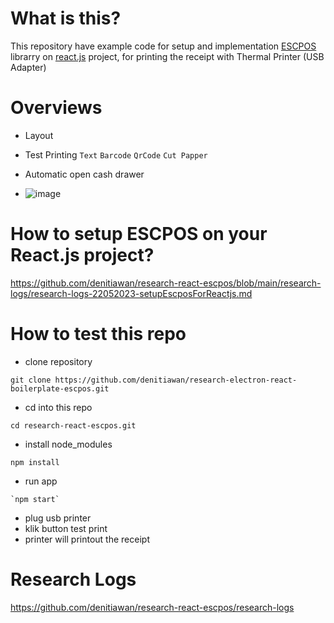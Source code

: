 # What is this?
This repository have example code for setup and implementation [ESCPOS](https://github.com/song940/node-escpos) librarry on [react.js](https://create-react-app.dev/) project, for printing the receipt with Thermal Printer (USB Adapter)

# Overviews
- Layout

- Test Printing `Text` `Barcode` `QrCode` `Cut Papper`

- Automatic open cash drawer 
- ![image](https://github.com/denitiawan/research-electron-react-boilerplate-printthermal/assets/11941308/3d80eb77-30ec-465a-a0ab-95be98bc20bf)

# How to setup ESCPOS on your React.js project?
https://github.com/denitiawan/research-react-escpos/blob/main/research-logs/research-logs-22052023-setupEscposForReactjs.md


# How to test this repo
- clone repository
```
git clone https://github.com/denitiawan/research-electron-react-boilerplate-escpos.git
```
- cd into this repo 
```
cd research-react-escpos.git
```
- install node_modules
 ```
 npm install
 ```
- run app 
```
`npm start`
```
- plug usb printer
- klik button test print
- printer will printout the receipt

# Research Logs
https://github.com/denitiawan/research-react-escpos/research-logs

